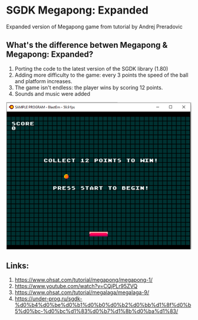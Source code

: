 # SGDK Megapong: Expanded
Expanded version of Megapong game from tutorial by Andrej Preradovic

## What's the difference betwen Megapong & Megapong: Expanded?

1) Porting the code to the latest version of the SGDK library (1.80)
2) Adding more difficulty to the game: every 3 points the speed of the ball and platform increases.
3) The game isn't endless: the player wins by scoring 12 points.
4) Sounds and music were added



![alt text](https://github.com/mrglaster/SGDK-Megapong-Expanded/blob/main/screenshot.png?raw=true)




## Links:

1) https://www.ohsat.com/tutorial/megapong/megapong-1/
2) https://www.youtube.com/watch?v=CQjPLr95ZVQ
3) https://www.ohsat.com/tutorial/megalaga/megalaga-9/
4) https://under-prog.ru/sgdk-%d0%b4%d0%be%d0%b1%d0%b0%d0%b2%d0%bb%d1%8f%d0%b5%d0%bc-%d0%bc%d1%83%d0%b7%d1%8b%d0%ba%d1%83/


